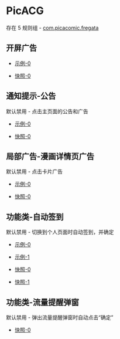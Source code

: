 # PicACG

存在 5 规则组 - [com.picacomic.fregata](/src/apps/com.picacomic.fregata.ts)

## 开屏广告

- [示例-0](https://m.gkd.li/83610194/2a9a1179-3a50-4317-900a-42c8197517ed)

- [快照-0](https://i.gkd.li/i/13422624)

## 通知提示-公告

默认禁用 - 点击主页面的公告和广告

- [示例-0](https://m.gkd.li/83610194/a5cbd7ce-79b4-49da-ba01-2b7db907d1f1)

- [快照-0](https://i.gkd.li/i/13422767)

## 局部广告-漫画详情页广告

默认禁用 - 点击卡片广告

- [示例-0](https://m.gkd.li/83610194/92feb979-d75a-4ee5-a880-da2e4250d1e3)

- [快照-0](https://i.gkd.li/i/13423009)

## 功能类-自动签到

默认禁用 - 切换到个人页面时自动签到，并确定

- [示例-0](https://m.gkd.li/83610194/d53cc0cb-2a3e-4398-a415-3b8083edd328)
- [示例-1](https://m.gkd.li/83610194/90048fce-fe89-4ac7-9ae6-fe3d7b99aeaf)

- [快照-0](https://i.gkd.li/i/13422844)
- [快照-1](https://i.gkd.li/i/13422874)

## 功能类-流量提醒弹窗

默认禁用 - 弹出流量提醒弹窗时自动点击“确定”

- [快照-0](https://i.gkd.li/i/13466492)
